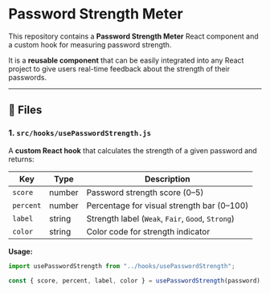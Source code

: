 # Password Strength Meter

This repository contains a **Password Strength Meter** React component and a custom hook for measuring password strength.

It is a **reusable component** that can be easily integrated into any React project to give users real-time feedback about the strength of their passwords.

---

## 📂 Files

### 1. `src/hooks/usePasswordStrength.js`

A **custom React hook** that calculates the strength of a given password and returns:

| Key       | Type   | Description                                       |
| --------- | ------ | ------------------------------------------------- |
| `score`   | number | Password strength score (0–5)                     |
| `percent` | number | Percentage for visual strength bar (0–100)        |
| `label`   | string | Strength label (`Weak`, `Fair`, `Good`, `Strong`) |
| `color`   | string | Color code for strength indicator                 |

**Usage:**

```js
import usePasswordStrength from "../hooks/usePasswordStrength";

const { score, percent, label, color } = usePasswordStrength(password);
```
